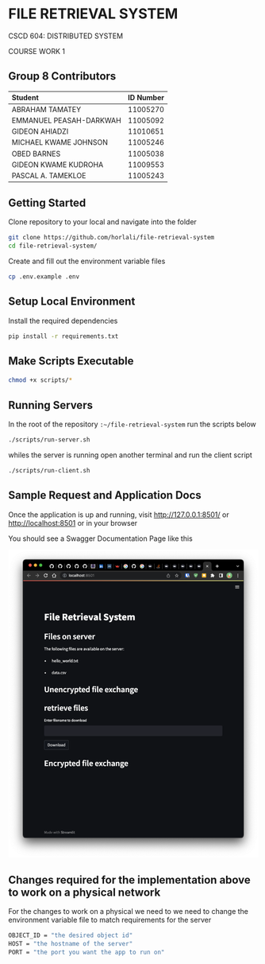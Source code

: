 # FILE RETRIEVAL SYSTEM

CSCD 604: DISTRIBUTED SYSTEM

COURSE WORK 1

## Group 8 Contributors

| Student                 | ID Number                 |
| :---------------------- | :------------------------ |
| ABRAHAM TAMATEY         | 11005270                  |
| EMMANUEL PEASAH-DARKWAH | 11005092                  |
| GIDEON AHIADZI          | 11010651                  |
| MICHAEL KWAME JOHNSON   | 11005246                  |
| OBED BARNES             | 11005038                  |
| GIDEON KWAME KUDROHA    | 11009553                  |
| PASCAL A. TAMEKLOE      | 11005243                  |

## Getting Started

Clone repository to your local and navigate into the folder

```bash
git clone https://github.com/horlali/file-retrieval-system
cd file-retrieval-system/
```

Create  and fill out the environment variable files

```bash
cp .env.example .env
```

## Setup Local Environment

Install the required dependencies

```bash
pip install -r requirements.txt
```

## Make Scripts Executable

```bash
chmod +x scripts/*
```

## Running Servers

In the root of the repository `:~/file-retrieval-system` run the scripts below

```bash
./scripts/run-server.sh
```

whiles the server is running open another terminal and run the client script

```bash
./scripts/run-client.sh
```

## Sample Request and Application Docs

Once the application is up and running, visit <http://127.0.0.1:8501/> or <http://localhost:8501> or in your browser

You should see a Swagger Documentation Page like this

![Alt text](files/screenshots/home.png)

## Changes required for the implementation above to work on a physical network

For the changes to work on a physical we need to we need to change the environment variable file to match requirements for the server

```bash
OBJECT_ID = "the desired object id"
HOST = "the hostname of the server"
PORT = "the port you want the app to run on"
```
